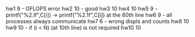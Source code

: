 hw1 9 - GFLOPS error
hw2 10 - good
hw3 10
hw4 10
hw5 9 - printf("%2.lf",C[i]) -> printf("%2.1f",C[i]) at the 60th line
hw6 9 - all processes always communicate
hw7 6 - wrong displs and counts
hw8 10
hw9 10 - if (i < N) (at 10th line) is not required
hw10 10
